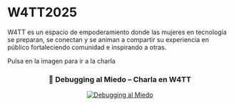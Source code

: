 # W4TT2025

W4TT es un espacio de empoderamiento donde las mujeres en tecnología se preparan, se conectan y se animan a compartir su experiencia en público fortaleciendo comunidad e inspirando a otras.

Pulsa en la imagen para ir a la charla 

<h3 align="center">🎥 Debugging al Miedo – Charla en W4TT</h3>

<p align="center">
  <a href="https://www.youtube.com/watch?v=qSN7PKrAw_4">
    <img src="https://img.youtube.com/vi/qSN7PKrAw_4/hqdefault.jpg" alt="Debugging al Miedo">
  </a>
</p>
